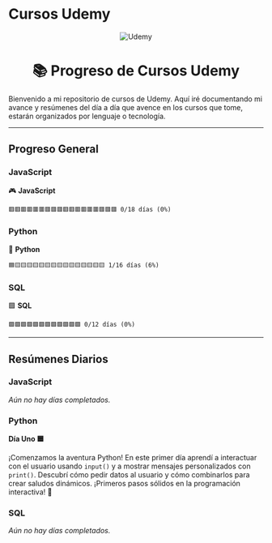 # Cursos Udemy

<div align="center">
	<img src="https://img.shields.io/badge/Udemy-Cursos%20en%20progreso-blueviolet?style=for-the-badge&logo=udemy" alt="Udemy" />
	<h1>📚 Progreso de Cursos Udemy</h1>
</div>

Bienvenido a mi repositorio de cursos de Udemy. Aquí iré documentando mi avance y resúmenes del día a día que avence en los cursos que tome, estarán organizados por lenguaje o tecnología.

---


## Progreso General

### JavaScript
🎮 **JavaScript**
```
🟥🟥🟥🟥🟥🟥🟥🟥🟥🟥🟥🟥🟥🟥🟥🟥🟥🟥 0/18 días (0%)
```

### Python
🐍 **Python**
```
🟦🟨🟨🟨🟨🟨🟨🟨🟨🟨🟨🟨🟨🟨🟨🟨 1/16 días (6%)
```

### SQL
🟩 **SQL**
```
🟩🟩🟩🟩🟩🟩🟩🟩🟩🟩🟩🟩 0/12 días (0%)
```

---

## Resúmenes Diarios

### JavaScript
*Aún no hay días completados.*

### Python
**Día Uno 🟦**

¡Comenzamos la aventura Python!
En este primer día aprendí a interactuar con el usuario usando `input()` y a mostrar mensajes personalizados con `print()`.
Descubrí cómo pedir datos al usuario y cómo combinarlos para crear saludos dinámicos.
¡Primeros pasos sólidos en la programación interactiva! 🚀

### SQL
*Aún no hay días completados.*

